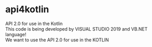 # api4kotlin
API 2.0 for use in the Kotlin
</br>
This code is being developed by VISUAL STUDIO 2019 and VB.NET language!
</br>
We want to use the API 2.0 for use in the KOTLIN

